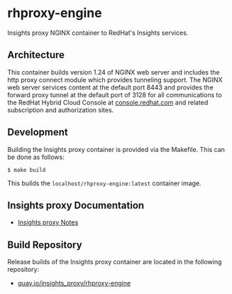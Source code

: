 # rhproxy-engine
Insights proxy NGINX container to RedHat's Insights services.


## Architecture

This container builds version 1.24 of NGINX web server and includes the http proxy connect module which provides tunneling support. The NGINX web server services content at the default port 8443 and provides the forward proxy tunnel at the default port of 3128 for all communications to the RedHat Hybrid Cloud Console at [console.redhat.com](console.redhat.com) and related subscription and authorization sites.

## Development

Building the Insights proxy container is provided via the Makefile. This can be done as follows:

```
$ make build
```

This builds the `localhost/rhproxy-engine:latest` container image.

## Insights proxy Documentation

- [Insights proxy Notes](doc/notes.md)

## Build Repository

Release builds of the Insights proxy container are located in the following repository:

- [quay.io/insights_proxy/rhproxy-engine](https://quay.io/insights_proxy/rhproxy-engine?tab=tags)

